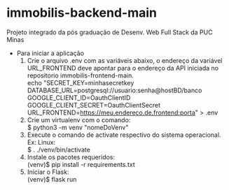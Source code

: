 # immobilis-backend-main
Projeto integrado da pós graduação de Desenv. Web Full Stack da PUC Minas<br>
- Para iniciar a aplicação<br>
  1. Crie o arquivo .env com as variáveis abaixo, o endereço da variável URL_FRONTEND deve apontar para o endereço da API iniciada no repositorio immobilis-frontend-main.<br>
     echo "SECRET_KEY=minhasecretkey<br>
     DATABASE_URL=postgresql://usuario:senha@hostBD/banco<br>
     GOOGLE_CLIENT_ID=OauthClientID<br>
     GOOGLE_CLIENT_SECRET=OauthClientSecret<br>
     URL_FRONTEND=https://meu.endereco.de.frontend:porta" > .env<br>
  3. Crie um virtualenv com o comando:<br>
     $ python3 -m venv "nomeDoVenv"<br>
  4. Execute o comando de activate respectivo do sistema operacional.<br>
     Ex: Linux:<br>
       $ . ./venv/bin/activate<br>
  6. Instale os pacotes requeridos:<br>
     (venv)$ pip install -r requirements.txt<br>
  7. Iniciar o Flask:<br>
     (venv)$ flask run<br>
